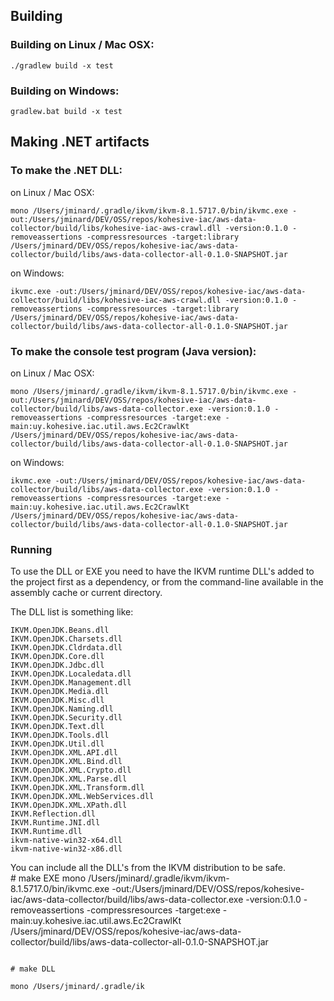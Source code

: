 ## Building

### Building on Linux / Mac OSX:

```
./gradlew build -x test
```

### Building on Windows:

```
gradlew.bat build -x test
```

## Making .NET artifacts

### To make the .NET DLL:

on Linux / Mac OSX:

```
mono /Users/jminard/.gradle/ikvm/ikvm-8.1.5717.0/bin/ikvmc.exe -out:/Users/jminard/DEV/OSS/repos/kohesive-iac/aws-data-collector/build/libs/kohesive-iac-aws-crawl.dll -version:0.1.0 -removeassertions -compressresources -target:library /Users/jminard/DEV/OSS/repos/kohesive-iac/aws-data-collector/build/libs/aws-data-collector-all-0.1.0-SNAPSHOT.jar
```

on Windows:

```
ikvmc.exe -out:/Users/jminard/DEV/OSS/repos/kohesive-iac/aws-data-collector/build/libs/kohesive-iac-aws-crawl.dll -version:0.1.0 -removeassertions -compressresources -target:library /Users/jminard/DEV/OSS/repos/kohesive-iac/aws-data-collector/build/libs/aws-data-collector-all-0.1.0-SNAPSHOT.jar
```

### To make the console test program (Java version):


on Linux / Mac OSX:

```
mono /Users/jminard/.gradle/ikvm/ikvm-8.1.5717.0/bin/ikvmc.exe -out:/Users/jminard/DEV/OSS/repos/kohesive-iac/aws-data-collector/build/libs/aws-data-collector.exe -version:0.1.0 -removeassertions -compressresources -target:exe -main:uy.kohesive.iac.util.aws.Ec2CrawlKt /Users/jminard/DEV/OSS/repos/kohesive-iac/aws-data-collector/build/libs/aws-data-collector-all-0.1.0-SNAPSHOT.jar
```

on Windows:

```
ikvmc.exe -out:/Users/jminard/DEV/OSS/repos/kohesive-iac/aws-data-collector/build/libs/aws-data-collector.exe -version:0.1.0 -removeassertions -compressresources -target:exe -main:uy.kohesive.iac.util.aws.Ec2CrawlKt /Users/jminard/DEV/OSS/repos/kohesive-iac/aws-data-collector/build/libs/aws-data-collector-all-0.1.0-SNAPSHOT.jar
```

### Running
  
To use the DLL or EXE you need to have the IKVM runtime DLL's added to the project first as
a dependency, or from the command-line available in the assembly cache or current directory.

The DLL list is something like:

```
IKVM.OpenJDK.Beans.dll
IKVM.OpenJDK.Charsets.dll
IKVM.OpenJDK.Cldrdata.dll
IKVM.OpenJDK.Core.dll
IKVM.OpenJDK.Jdbc.dll
IKVM.OpenJDK.Localedata.dll
IKVM.OpenJDK.Management.dll
IKVM.OpenJDK.Media.dll
IKVM.OpenJDK.Misc.dll
IKVM.OpenJDK.Naming.dll
IKVM.OpenJDK.Security.dll
IKVM.OpenJDK.Text.dll
IKVM.OpenJDK.Tools.dll
IKVM.OpenJDK.Util.dll
IKVM.OpenJDK.XML.API.dll
IKVM.OpenJDK.XML.Bind.dll
IKVM.OpenJDK.XML.Crypto.dll
IKVM.OpenJDK.XML.Parse.dll
IKVM.OpenJDK.XML.Transform.dll
IKVM.OpenJDK.XML.WebServices.dll
IKVM.OpenJDK.XML.XPath.dll
IKVM.Reflection.dll
IKVM.Runtime.JNI.dll
IKVM.Runtime.dll
ikvm-native-win32-x64.dll
ikvm-native-win32-x86.dll
```
             
You can include all the DLL's from the IKVM distribution to be safe.                                                                                                                                                                                                                                                                                                                                    
                                                                                                                                                                                                                                                                                                                                    # make EXE
                                                                                                                                                                                                                                                                                                                                    mono /Users/jminard/.gradle/ikvm/ikvm-8.1.5717.0/bin/ikvmc.exe -out:/Users/jminard/DEV/OSS/repos/kohesive-iac/aws-data-collector/build/libs/aws-data-collector.exe -version:0.1.0 -removeassertions -compressresources -target:exe -main:uy.kohesive.iac.util.aws.Ec2CrawlKt /Users/jminard/DEV/OSS/repos/kohesive-iac/aws-data-collector/build/libs/aws-data-collector-all-0.1.0-SNAPSHOT.jar
                                                                                                                                                                                                                                                                                                                                    
                                                                                                                                                                                                                                                                                                                                    # make DLL
                                                                                                                                                                                                                                                                                                                                    mono /Users/jminard/.gradle/ik